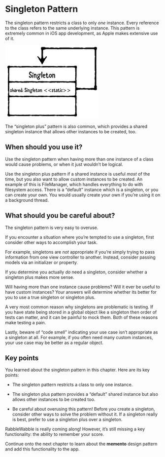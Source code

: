# Singleton Pattern

The singleton pattern restricts a class to only *one* instance. Every reference to the class refers to the same underlying instance. This pattern is extremely common in iOS app development, as Apple makes extensive use of it.

![img77](https://raw.githubusercontent.com/CainLuo/DesignPatterns/main/Images/img77.png)

The “singleton plus” pattern is also common, which provides a shared singleton instance that allows other instances to be created, too.

## When should you use it?

Use the singleton pattern when having more than one instance of a class would cause problems, or when it just wouldn’t be logical.

Use the singleton plus pattern if a shared instance is useful *most* of the time, but you also want to allow custom instances to be created. An example of this is FileManager, which handles everything to do with filesystem access. There is a “default” instance which is a singleton, or you can create your own. You would usually create your own if you’re using it on a background thread.

## What should you be careful about?

The singleton pattern is very easy to overuse.

If you encounter a situation where you’re tempted to use a singleton, first consider other ways to accomplish your task.

For example, singletons are *not* appropriate if you’re simply trying to pass information from one view controller to another. Instead, consider passing models via an initializer or property.

If you determine you actually *do* need a singleton, consider whether a singleton plus makes more sense.

Will having more than one instance cause problems? Will it ever be useful to have custom instances? Your answers will determine whether its better for you to use a true singleton or singleton plus.

A very most common reason why singletons are problematic is testing. If you have state being stored in a global object like a singleton then order of tests can matter, and it can be painful to mock them. Both of these reasons make testing a pain.

Lastly, beware of “code smell” indicating your use case isn’t appropriate as a singleton at all. For example, if you often need many custom instances, your use case may be better as a regular object.

## Key points

You learned about the singleton pattern in this chapter. Here are its key points:

- The singleton pattern restricts a class to only one instance.

- The singleton plus pattern provides a “default” shared instance but also allows other instances to be created too.

- Be careful about overusing this pattern! Before you create a singleton, consider other ways to solve the problem without it. If a singleton really is best, prefer to use a singleton plus over a singleton.

RabbleWabble is really coming along! However, it’s still missing a key functionality: the ability to remember your score.

Continue onto the next chapter to learn about the **memento** design pattern and add this functionality to the app.
